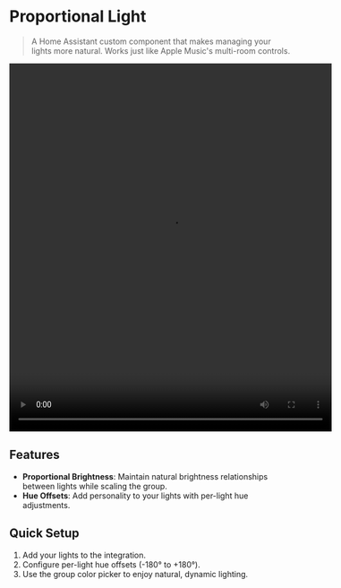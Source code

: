# Proportional Light

> A Home Assistant custom component that makes managing your lights more natural. Works just like Apple Music's multi-room controls.

<video width="576" height="657" controls>
  <source src="readme/demo.MP4" type="video/mp4">
</video>

## Features

- **Proportional Brightness**: Maintain natural brightness relationships between lights while scaling the group.
- **Hue Offsets**: Add personality to your lights with per-light hue adjustments.

## Quick Setup

1. Add your lights to the integration.
2. Configure per-light hue offsets (-180° to +180°).
3. Use the group color picker to enjoy natural, dynamic lighting.
